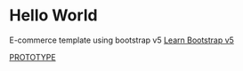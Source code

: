 <h1>Hello World</h1>

E-commerce template using bootstrap v5 <a href="https://v5.getbootstrap.com/"> Learn Bootstrap v5 </a>

<a href="https://rinaldycodes.github.io/hirohisa/">PROTOTYPE</a>
